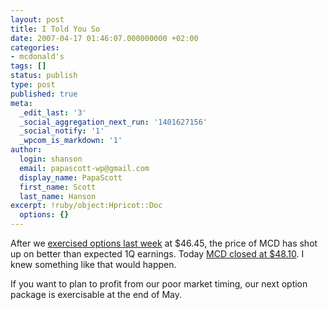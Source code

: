 ```yaml
---
layout: post
title: I Told You So
date: 2007-04-17 01:46:07.000000000 +02:00
categories:
- mcdonald's
tags: []
status: publish
type: post
published: true
meta:
  _edit_last: '3'
  _social_aggregation_next_run: '1401627156'
  _social_notify: '1'
  _wpcom_is_markdown: '1'
author:
  login: shanson
  email: papascott-wp@gmail.com
  display_name: PapaScott
  first_name: Scott
  last_name: Hanson
excerpt: !ruby/object:Hpricot::Doc
  options: {}
---
```

<p>After we <a href="http://www.papascott.de/archives/2007/04/10/dreams-for-sale-4645/">exercised options last week</a> at $46.45, the price of MCD has shot up on better than expected 1Q earnings. Today <a href="http://finance.yahoo.com/q?s=MCD">MCD closed at $48.10</a>. I knew something like that would happen.</p>
<p>If you want to plan to profit from our poor market timing, our next option package is exercisable at the end of May.</p>
